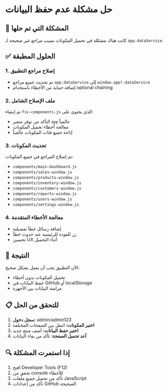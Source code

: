 # حل مشكلة عدم حفظ البيانات

## 🔧 **المشكلة التي تم حلها**

كانت هناك مشكلة في تحميل المكونات بسبب مراجع غير صحيحة لـ `app.dataService`.

## ✅ **الحلول المطبقة**

### **1. إصلاح مراجع التطبيق**
- تم تحديث جميع مراجع `app.dataService` إلى `window.app?.dataService`
- إضافة حماية من الأخطاء باستخدام optional chaining

### **2. ملف الإصلاح الشامل**
تم إنشاء `fix-components.js` الذي يحتوي على:
- التأكد من توفر متغير `app` عالمياً
- معالجة أخطاء تحميل المكونات
- إتاحة جميع فئات المكونات عالمياً

### **3. تحديث المكونات**
تم إصلاح المراجع في جميع المكونات:
- `components/main-dashboard.js`
- `components/sales-window.js`
- `components/products-window.js`
- `components/inventory-window.js`
- `components/customers-window.js`
- `components/reports-window.js`
- `components/users-window.js`
- `components/settings-window.js`

### **4. معالجة الأخطاء المتقدمة**
- إضافة رسائل خطأ تفصيلية
- زر للعودة للرئيسية عند حدوث خطأ
- تحسين UX أثناء التحميل

## 🚀 **النتيجة**

الآن التطبيق يجب أن يعمل بشكل صحيح:
- تحميل المكونات بدون أخطاء
- حفظ البيانات في GitHub أو localStorage
- مزامنة البيانات بين الأجهزة

## 📋 **للتحقق من الحل**

1. **سجل دخول:** admin/admin123
2. **اختبر المكونات:** انتقل بين الصفحات المختلفة
3. **اختبر حفظ البيانات:** أضف منتج جديد
4. **أعد تحميل الصفحة:** تأكد من بقاء البيانات

## 🔍 **إذا استمرت المشكلة**

1. افتح Developer Tools (F12)
2. تحقق من console للأخطاء
3. تأكد من تحميل جميع ملفات JavaScript
4. تأكد من إعدادات GitHub الصحيحة